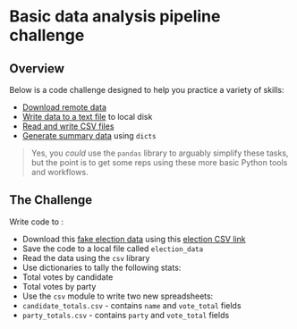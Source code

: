 # Basic data analysis pipeline challenge

## Overview

Below is a code challenge designed to help you practice a variety of skills:

- [Download remote data](/docs/python/remote_files.md)
- [Write data to a text file](/docs/python/file_io.md) to local disk
- [Read and write CSV files](/docs/python/csv.md)
- [Generate summary data](/docs/python/dict_basics.md) using `dicts`

> Yes, you *could* use the `pandas` library to arguably simplify these tasks, but the point is to get some reps using these more basic Python tools and workflows.

## The Challenge

Write code to :

- Download this [fake election data][] using this [election CSV link][]
- Save the code to a local file called `election_data`
- Read the data using the `csv` library
- Use dictionaries to tally the following stats:
 - Total votes by candidate
 - Total votes by party
- Use the `csv` module to write two new spreadsheets:
 - `candidate_totals.csv` - contains `name` and `vote_total` fields
 - `party_totals.csv` - contains `party` and `vote_total` fields

[fake election data]: https://docs.google.com/spreadsheets/d/1Xw5ZBj1c_9rlayZU6mDq356YvLmLLYIvA_f2OHgVAjs/edit?usp=sharing
[election CSV link]: https://docs.google.com/spreadsheets/d/e/2PACX-1vTUtWkuAE8V95MwC1xbDYAIO8NR4Cd1hoANJ7g38CWMjmhe_IwLePygi-DR3DIK3-gAsak-kxWkwze8/pub?gid=0&single=true&output=csv
